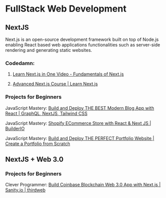 # FullStack Web Development

## **NextJS**
Next.js is an open-source development framework built on top of Node.js enabling React based web applications functionalities such as server-side rendering and generating static websites.

### **Codedamn:**
1. [Learn Next.js in One Video - Fundamentals of Next.js](https://www.youtube.com/watch?v=tt3PUvhOVzo)

2. [Advanced Next.js Course | Learn Next.js](https://youtu.be/EJVGzyWSCBE)

### **Projects for Beginners**

JavaScript Mastery: [Build and Deploy THE BEST Modern Blog App with React | GraphQL, NextJS, Tailwind CSS](https://youtu.be/HYv55DhgTuA)

JavaScript Mastery: [Shopify ECommerce Store with React & Next JS | BuilderIO](https://youtu.be/uIHqPu2t1O0)

JavaScript Mastery: [Build and Deploy THE PERFECT Portfolio Website | Create a Portfolio from Scratch](https://youtu.be/OPaLnMw2i_0)


## **NextJS + Web 3.0**

### **Projects for Beginners**

Clever Programmer: [Build Coinbase Blockchain Web 3.0 App with Next.js | Sanity.io | thirdweb](https://youtu.be/frCsGK4cKks)